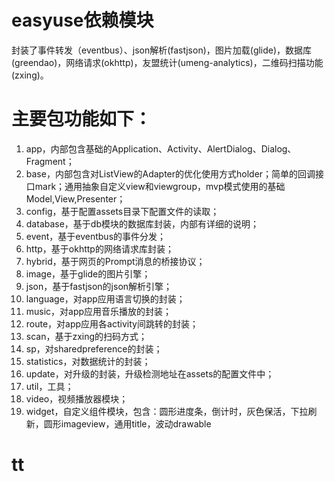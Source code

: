 # easyuse依赖模块

封装了事件转发（eventbus）、json解析(fastjson)，图片加载(glide)，数据库(greendao)，网络请求(okhttp)，友盟统计(umeng-analytics)，二维码扫描功能(zxing)。

# 主要包功能如下：
1. app，内部包含基础的Application、Activity、AlertDialog、Dialog、Fragment；
2. base，内部包含对ListView的Adapter的优化使用方式holder；简单的回调接口mark；通用抽象自定义view和viewgroup，mvp模式使用的基础Model,View,Presenter；
3. config，基于配置assets目录下配置文件的读取；
4. database，基于db模块的数据库封装，内部有详细的说明；
5. event，基于eventbus的事件分发；
6. http，基于okhttp的网络请求库封装；
7. hybrid，基于网页的Prompt消息的桥接协议；
8. image，基于glide的图片引擎；
9. json，基于fastjson的json解析引擎；
10. language，对app应用语言切换的封装；
11. music，对app应用音乐播放的封装；
12. route，对app应用各activity间跳转的封装；
13. scan，基于zxing的扫码方式；
14. sp，对sharedpreference的封装；
15. statistics，对数据统计的封装；
16. update，对升级的封装，升级检测地址在assets的配置文件中；
17. util，工具；
18. video，视频播放器模块；
19. widget，自定义组件模块，包含：圆形进度条，倒计时，灰色保活，下拉刷新，圆形imageview，通用title，波动drawable

# tt
